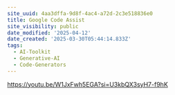 ```yaml
---
site_uuid: 4aa3dffa-9d8f-4ac4-a72d-2c3e518836e0
title: Google Code Assist
site_visibility: public
date_modified: '2025-04-12'
date_created: '2025-03-30T05:44:14.833Z'
tags:
  - AI-Toolkit
  - Generative-AI
  - Code-Generators
---
```





































https://youtu.be/W1JxFwh5EGA?si=U3kbQX3syH7-f9hK